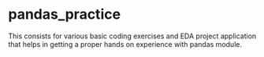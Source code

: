 # pandas_practice
This consists for various basic coding exercises and EDA project application that helps in getting a proper hands on experience with pandas module.
